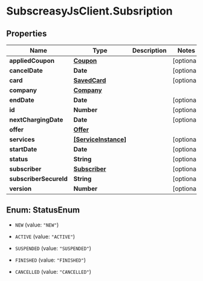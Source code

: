 # SubscreasyJsClient.Subsription

## Properties
Name | Type | Description | Notes
------------ | ------------- | ------------- | -------------
**appliedCoupon** | [**Coupon**](Coupon.md) |  | [optional] 
**cancelDate** | **Date** |  | [optional] 
**card** | [**SavedCard**](SavedCard.md) |  | [optional] 
**company** | [**Company**](Company.md) |  | 
**endDate** | **Date** |  | [optional] 
**id** | **Number** |  | [optional] 
**nextChargingDate** | **Date** |  | [optional] 
**offer** | [**Offer**](Offer.md) |  | 
**services** | [**[ServiceInstance]**](ServiceInstance.md) |  | [optional] 
**startDate** | **Date** |  | [optional] 
**status** | **String** |  | [optional] 
**subscriber** | [**Subscriber**](Subscriber.md) |  | [optional] 
**subscriberSecureId** | **String** |  | [optional] 
**version** | **Number** |  | [optional] 


<a name="StatusEnum"></a>
## Enum: StatusEnum


* `NEW` (value: `"NEW"`)

* `ACTIVE` (value: `"ACTIVE"`)

* `SUSPENDED` (value: `"SUSPENDED"`)

* `FINISHED` (value: `"FINISHED"`)

* `CANCELLED` (value: `"CANCELLED"`)




